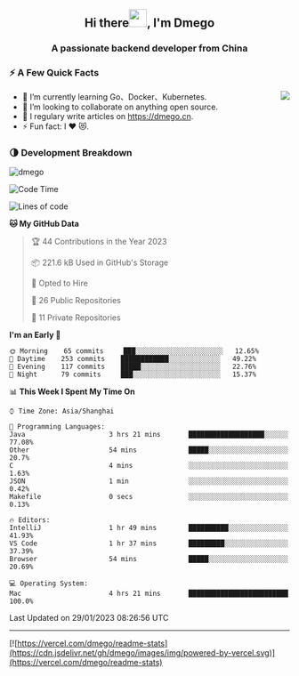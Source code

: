 <h2 align="center">Hi there<img src="https://cdn.jsdelivr.net/gh/dmego/images/img/Hi.gif" height="32" />, I'm Dmego </h2>
<h3 align="center">A passionate backend developer from China</h3>

### ⚡️ A Few Quick Facts

<img align="right" src="https://readme-stats-dmego.vercel.app/api?username=dmego&show_icons=true&icon_color=1573B3&hide_title=true&text_color=718096&bg_color=00000000&hide_border=true"/>

<ul>
    <li> 🌱 I’m currently learning Go、Docker、Kubernetes.</li>
    <li> 👯 I’m looking to collaborate on anything open source.</li>
    <li> 📝 I regulary write articles on <a href="https://dmego.cn">https://dmego.cn</a>.</li>
    <li> ⚡ Fun fact: I ❤️ 😻.</li>
</ul>

### 🌗 Development Breakdown

<img src="https://komarev.com/ghpvc/?username=dmego" alt="dmego" />

<!--START_SECTION:waka-->
![Code Time](http://img.shields.io/badge/Code%20Time-1%2C886%20hrs%2036%20mins-blue)

![Lines of code](https://img.shields.io/badge/From%20Hello%20World%20I%27ve%20Written-235%20Thousand%20lines%20of%20code-blue)

**🐱 My GitHub Data** 

> 🏆 44 Contributions in the Year 2023
 > 
> 📦 221.6 kB Used in GitHub's Storage 
 > 
> 💼 Opted to Hire
 > 
> 📜 26 Public Repositories 
 > 
> 🔑 11 Private Repositories  
 > 
**I'm an Early 🐤** 

```text
🌞 Morning    65 commits     ███░░░░░░░░░░░░░░░░░░░░░░   12.65% 
🌆 Daytime    253 commits    ████████████░░░░░░░░░░░░░   49.22% 
🌃 Evening    117 commits    █████░░░░░░░░░░░░░░░░░░░░   22.76% 
🌙 Night      79 commits     ███░░░░░░░░░░░░░░░░░░░░░░   15.37%

```


📊 **This Week I Spent My Time On** 

```text
⌚︎ Time Zone: Asia/Shanghai

💬 Programming Languages: 
Java                     3 hrs 21 mins       ███████████████████░░░░░░   77.08% 
Other                    54 mins             █████░░░░░░░░░░░░░░░░░░░░   20.7% 
C                        4 mins              ░░░░░░░░░░░░░░░░░░░░░░░░░   1.63% 
JSON                     1 min               ░░░░░░░░░░░░░░░░░░░░░░░░░   0.42% 
Makefile                 0 secs              ░░░░░░░░░░░░░░░░░░░░░░░░░   0.13%

🔥 Editors: 
IntelliJ                 1 hr 49 mins        ██████████░░░░░░░░░░░░░░░   41.93% 
VS Code                  1 hr 37 mins        █████████░░░░░░░░░░░░░░░░   37.39% 
Browser                  54 mins             █████░░░░░░░░░░░░░░░░░░░░   20.69%

💻 Operating System: 
Mac                      4 hrs 21 mins       █████████████████████████   100.0%

```


 Last Updated on 29/01/2023 08:26:56 UTC
<!--END_SECTION:waka-->

---

[![https://vercel.com/dmego/readme-stats](https://cdn.jsdelivr.net/gh/dmego/images/img/powered-by-vercel.svg)](https://vercel.com/dmego/readme-stats)

